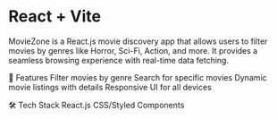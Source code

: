 # React + Vite

MovieZone is a React.js movie discovery app that allows users to filter movies by genres like Horror, Sci-Fi, Action, and more. It provides a seamless browsing experience with real-time data fetching.

🚀 Features
Filter movies by genre
Search for specific movies
Dynamic movie listings with details
Responsive UI for all devices

🛠️ Tech Stack
  React.js
  CSS/Styled Components
